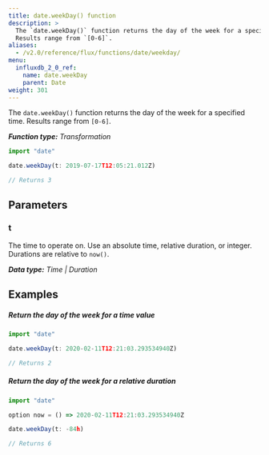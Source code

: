 ```yaml
---
title: date.weekDay() function
description: >
  The `date.weekDay()` function returns the day of the week for a specified time.
  Results range from `[0-6]`.
aliases:
  - /v2.0/reference/flux/functions/date/weekday/
menu:
  influxdb_2_0_ref:
    name: date.weekDay
    parent: Date
weight: 301
---
```


The `date.weekDay()` function returns the day of the week for a specified time.
Results range from `[0-6]`.

_**Function type:** Transformation_  

```js
import "date"

date.weekDay(t: 2019-07-17T12:05:21.012Z)

// Returns 3
```

## Parameters

### t
The time to operate on.
Use an absolute time, relative duration, or integer.
Durations are relative to `now()`.

_**Data type:** Time | Duration_

## Examples

##### Return the day of the week for a time value
```js
import "date"

date.weekDay(t: 2020-02-11T12:21:03.293534940Z)

// Returns 2
```

##### Return the day of the week for a relative duration
```js
import "date"

option now = () => 2020-02-11T12:21:03.293534940Z

date.weekDay(t: -84h)

// Returns 6
```
